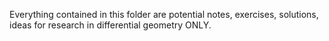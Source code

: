 Everything contained in this folder are potential notes, exercises, solutions, ideas for research in differential geometry ONLY.
